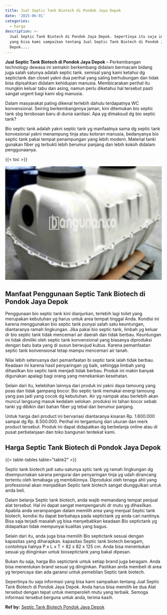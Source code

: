 ```yaml
---
title: Jual Septic Tank Biotech di Pondok Jaya Depok
date: '2025-06-01'
categories:
  - harga
description: >-
  Jual Septic Tank Biotech di Pondok Jaya Depok. Sepertinya itu saja informasi
  yang bisa kami sampaikan tentang Jual Septic Tank Biotech di Pondok Jaya
  Depok....
---
```


**Jual Septic Tank Biotech di Pondok Jaya Depok** – Perkembangan technology dewasa ini semakin berkembang didalam bermacam bidang juga salah satunya adalah septic tank. semisal yang kami ketahui dg septictank dan closet yakni dua perihal yang saling berhubungan dan tidak bisa dipisahkan didalam kehidupan manusia. Membicarakan perihal itu mungkin keluar tabu dan asing, namun perlu diketahui hal tersebut pasti sangat urgent bagi kami sbg manusia.

Dalam masyarakat paling dikenal terlebih dahulu terdapatnya WC konvensional. Seiring berkembangnnya jaman, kini ditemukan bio septic tank sbg terobosan baru di dunia sanitasi. Apa yg dimaksud dg bio septic tank?

Bio septic tank adalah yakni septic tank yg manfaatnya sama dg septic tank konvesional yakni menampung tinja atau kotoran manusia, bedanyanya bio septic tank pakai tempat penampungan yang lebih modern. Material tanki gunakan fiber yg terbukti lebih berumur panjang dan lebih kokoh didalam penggunaanya.

{{< toc >}}

![Jual Septic Tank Biotech di Pondok Jaya Depok](/images/jual-bio-septictank-37.png)

## Manfaat Penggunaan Septic Tank Biotech di Pondok Jaya Depok

Penggunaan bio septic tank kini dianjurkan, terlebih lagi toilet yang merupakan kebutuhan yg harus untuk area tempat tinggal Anda. Kondisi ini karena menggunakan bio septic tank punyai salah satu keuntungan, diantaranya ramah lingkungan. Jika pakai bio septic tank, limbah yg keluar dr bio septic tank tidak mencemari air daerah dan tidak berbau. Keuntungan ini tidak dimiliki oleh septic tank konvensional yang biasanya diproduksi dengan batu bata yang di susun berwujud kubus. Karena pemanfaatan septic tank konvensional tetap mampu mencemari air tanah.

Nilai lebih seterusnya dari pemanfaatan bi septic tank ialah tidak berbau. Keadaan ini karena hasil penyaringan yg baik, sehingga limbah yang dihasilkan bio septic tank menjadi tidak berbau. Produk ini makin banyak digunakan apalagi bagi orang yang menekankan kesehatan.

Selain dari itu, kelebihan lainnya dari produk ini yakni daya tamoung yang poas dan tidak gampang bocor. Bio septic tank memakai energi tamoung yang pas jadi yang cocok dg kebutuhan. Air yg nampak atau berlebih akan muncul langsung masuk kedalam selokan. produksi ini tahan bocor sebab tanki yg dibikin dari bahan fiber yg tebal dan berumur panjang.

Untuk harga dari product ini bervariasi diantaranya kisaran Rp. 1.600.000 sampai dg Rp. 8.500.000. Perihal ini tergantung dari ukuran dan merk product tersebut. Produk ini dapat didapatkan dg berbelanja online atau di pusat perbelanjaan dan toko bangunan terdekat kami.

## Harga Septic Tank Biotech di Pondok Jaya Depok

{{< table-tables table="table2" >}}

Septic tank biotech jadi satu-satunya sptic tank yg ramah lingkungan dg disempurnakan sarana pengurai dan penyaringan tinja yg udah dirancang tertentu oleh lemabaga yg membikinnya. Diproduksi oleh tenaga ahli yang professional akan menjadikan Septic tank biotech sangat diunggulkan untuk anda beli.

Dalam belanja Septic tank biotech, anda wajib memandang tempat penjual alat tersebut. Hal ini dapat sangat mempengaruhi dr mutu yg dihasilkan. Apabila anda serampangan dalam memilih area yang menjual Septic tank biotech, kondisi itu dapat berbahaya pada septictank yg anda cari nantinya. Bisa saja terjadi masalah yg bisa menyebabkan keadaan Bio septictank yg didapatkan tidak mempunyai kualitas yang bagus.

Selain dari itu, anda juga bisa memilih Bio septictank sesuai dengan kapasitas yang diharapkan. kapasitas Septic tank biotech beragam, contohnya halnya P x L x T = 82 x 82 x 125 cm. Anda bisa menentukan sesuai yg diinginkan untuk bioseptictank yang bakal dipesan.

Bukan itu saja, harga Bio septictank untuk setiap brand juga beragam. Anda bisa menentukan brand sesuai yg diinginkan. Pastikan anda membeli di area yg terpercaya dan ada garansi untuk pemeblian Septic tank biotech.

Sepertinya itu saja informasi yang bisa kami sampaikan tentang Jual Septic Tank Biotech di Pondok Jaya Depok. Anda harus bisa memilih ke dua Alat tersebut dengan tepat untuk memperoleh mutu yang terbaik. Semoga informasi tersebut berguna untuk anda, terima kasih.

**Ref by:** [Septic Tank Biotech Pondok Jaya Depok](https://id.wikipedia.org/wiki/Septic)
